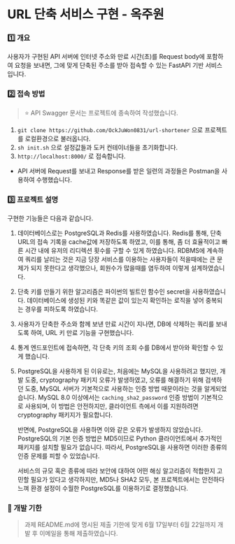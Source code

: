 # URL 단축 서비스 구현 - 옥주원

### 1️⃣ 개요

사용자가 구현된 API 서버에 인터넷 주소와 만료 시간(초)를 Request body에 포함하여 요청을 보내면, 그에 맞게 단축된 주소를 받아 접속할 수 있는 FastAPI 기반 서비스입니다.

### 2️⃣ 접속 방법

> ⭐️ API Swagger 문서는 프로젝트에 종속하여 작성했습니다.

1. `git clone https://github.com/OckJuWon0831/url-shortener` 으로 프로젝트를 로컬환경으로 불러옵니다.
2. `sh init.sh` 으로 설정값들과 도커 컨테이너들을 초기화합니다.
3. `http://localhost:8000/` 로 접속합니다.

- API 서버에 Request를 보내고 Response를 받은 일련의 과정들은 Postman을 사용하여 수행했습니다.

### 3️⃣ 프로젝트 설명

구현한 기능들은 다음과 같습니다.

1. 데이터베이스로는 PostgreSQL과 Redis를 사용하였습니다. Redis를 통해, 단축 URL의 접속 기록을 cache값에 저장하도록 하였고, 이를 통해, 좀 더 효율적이고 빠른 시간 내에 유저의 리디렉션 횟수를 구할 수 있게 하였습니다. RDBMS에 계속하여 쿼리를 날리는 것은 지금 당장 서비스를 이용하는 사용자들이 적을때에는 큰 문제가 되지 못한다고 생각했으나, 회원수가 많을때를 염두하여 이렇게 설계하였습니다.

2. 단축 키를 만들기 위한 알고리즘은 파이썬의 빌트인 함수인 secret을 사용하였습니다. 데이터베이스에 생성된 키와 똑같은 값이 있는지 확인하는 로직을 넣어 중복되는 경우를 피하도록 하였습니다.

3. 사용자가 단축한 주소와 함께 보낸 만료 시간이 지나면, DB에 삭제하는 쿼리를 보내도록 하여, URL 키 만료 기능을 구현했습니다.

4. 통계 엔드포인트에 접속하면, 각 단축 키의 조회 수를 DB에서 받아와 확인할 수 있게 했습니다.

5. PostgreSQL을 사용하게 된 이유로는, 처음에는 MySQL을 사용하려고 했지만, 개발 도중, cryptography 패키지 오류가 발생하였고, 오류를 해결하기 위해 검색하던 도중, MySQL 서버가 기본적으로 사용하는 인증 방법 때문이라는 것을 알게되었습니다. MySQL 8.0 이상에서는 `caching_sha2_password` 인증 방법이 기본적으로 사용되며, 이 방법은 안전하지만, 클라이언트 측에서 이를 지원하려면 cryptography 패키지가 필요합니다.

   반면에, PostgreSQL을 사용하면 이와 같은 오류가 발생하지 않았습니다. PostgreSQL의 기본 인증 방법은 MD5이므로 Python 클라이언트에서 추가적인 패키지를 설치할 필요가 없습니다. 따라서, PostgreSQL을 사용하면 이러한 종류의 인증 문제를 피할 수 있었습니다.

   서비스의 규모 혹은 종류에 따라 보안에 대하여 어떤 해싱 알고리즘이 적합한지 고민할 필요가 있다고 생각하지만, MD5나 SHA2 모두, 본 프로젝트에서는 안전하다 느껴 환경 설정이 수월한 PostgreSQL를 이용하기로 결정했습니다.

### 🚀 개발 기한

> 과제 README.md에 명시된 제출 기한에 맞게 6월 17일부터 6월 22일까지 개발 후 이메일을 통해 제출하였습니다.
